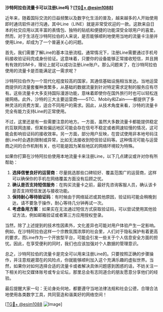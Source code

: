 **沙特阿拉伯流量卡可以注册Line吗？[[TG💪+ @esim1088](https://t.me/s/esim1088)]**

近年来，随着国际交流的日益频繁以及数字化生活的普及，越来越多的人开始使用即时通讯软件进行沟通，其中Line（LINE）就是非常受欢迎的一款。这款来自日本的社交应用以其丰富的表情包、独特的贴纸和便捷的功能深受全球用户的喜爱。然而，对于生活在沙特阿拉伯的人来说，是否能够顺利地使用当地的流量卡注册并使用Line，却成为了一个普遍关心的问题。

首先，我们需要了解Line的基本注册流程。通常情况下，注册Line需要通过手机号码接收验证码完成身份验证。这意味着，只要你的设备能够正常接收短信，并且拥有有效的SIM卡，理论上就可以成功注册Line账户。那么问题来了，在沙特阿拉伯使用的流量卡是否能满足这一需求呢？

沙特阿拉伯作为一个现代化程度较高的国家，其通信基础设施相当发达。当地运营商提供的流量套餐种类繁多，从基础的数据流量到针对特定需求定制的服务应有尽有。这些流量卡大多支持国际漫游功能，意味着即使你在国外旅行时也可以轻松连接网络。此外，沙特的三大主要运营商——STC、Mobily和Zain——都提供了多种灵活的资费方案，适合不同用户的需求。因此，从技术角度来看，沙特的流量卡完全有能力支持Line的正常使用。

不过，这里还是有一些需要注意的地方。一方面，虽然大多数流量卡都能提供稳定的互联网连接，但某些偏远地区可能会存在信号不稳定或者网速较慢的情况，这可能会影响验证码的接收效率。另一方面，部分用户反映，在尝试使用非本地号码注册Line时会遇到限制或异常，比如无法接收到短信验证码等。这种情况可能与运营商之间的合作机制有关，也可能是因为某些地区的网络环境较为特殊。

如果你打算在沙特阿拉伯使用本地流量卡来注册Line，以下几点建议或许对你有所帮助：

1. **选择信誉良好的运营商**：尽量挑选那些口碑较好、覆盖范围广的运营商，这样可以确保你的手机在网络覆盖方面没有后顾之忧。
2. **确认是否支持短信服务**：在购买流量卡之前，最好先咨询客服人员，确认该卡是否支持短信发送与接收功能。
3. **保持耐心等待验证码**：有时候由于网络延迟或其他原因，验证码可能会稍晚到达，请不要急于操作，耐心等待几分钟再试一次。
4. **考虑备用方案**：如果实在无法通过短信方式获取验证码，可以尝试使用其他验证方法，例如邮箱验证或者第三方应用授权登录。

当然，除了上述提到的技术性因素外，文化差异也可能对用户体验产生一定影响。例如，在沙特阿拉伯这样一个宗教氛围浓厚的社会里，人们对于隐私保护有着更高的要求，而Line作为一个开放型平台，可能会引发一些关于个人信息安全方面的担忧。因此，在享受便利的同时，我们也应该加强对个人数据的管理意识。

总之，沙特阿拉伯的流量卡是完全可以用来注册Line的。只要按照正确的步骤操作，并注意规避潜在的风险点，你就能够顺利加入这个充满乐趣的虚拟世界。当然，如果你对如何选择合适的流量卡或者解决具体问题感到困惑的话，不妨关注一下相关的社交媒体账号或专业论坛，那里总会有志同道合的朋友愿意分享他们的经验。

最后提醒大家一句：无论身处何地，都要遵守当地法律法规和社会公德，合理合法地使用各类数字工具，共同营造和谐美好的网络空间！

[[TG💪+ @esim1088](https://t.me/s/esim1088) ![Image](https://i.postimg.cc/4NQfJmqS/Snipaste-2025-05-13-00-14-12.png)]